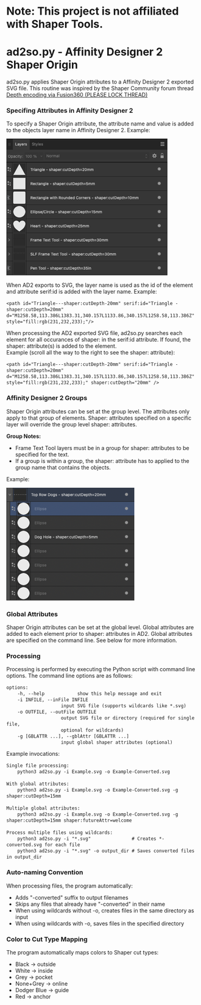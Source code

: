 # **Note: This project is not affiliated with Shaper Tools.**

# ad2so.py - Affinity Designer 2 Shaper Origin

ad2so.py applies Shaper Origin attributes to a Affinity Designer 2 exported SVG file. This routine was inspired by the Shaper Community forum thread [Depth encoding via Fusion360 (PLEASE LOCK THREAD)](https://community.shapertools.com/t/depth-encoding-via-fusion360-please-lock-thread/10075)

### Specifing Attributes in Affinity Designer 2

To specify a Shaper Origin attribute, the attribute name and value is added to the objects layer name in Affinity Designer 2. Example:

![AD2 Layers](img/layers.png)

When AD2 exports to SVG, the layer name is used as the id of the element and attribute serif:id is added with the layer name. Example:

    <path id="Triangle---shaper:cutDepth-20mm" serif:id="Triangle - shaper:cutDepth=20mm" d="M1258.58,113.386L1383.31,340.157L1133.86,340.157L1258.58,113.386Z" style="fill:rgb(231,232,233);"/>


When processing the AD2 exported SVG file, ad2so.py searches each element for all occurances of shaper: in the serif:id attribute. If found, the shaper: attribute(s) is added to the element.<br>
Example (scroll all the way to the right to see the shaper: attribute):

    <path id="Triangle---shaper:cutDepth-20mm" serif:id="Triangle - shaper:cutDepth=20mm" d="M1258.58,113.386L1383.31,340.157L1133.86,340.157L1258.58,113.386Z" style="fill:rgb(231,232,233);" shaper:cutDepth="20mm" />

### Affinity Designer 2 Groups

Shaper Origin attributes can be set at the group level. The attributes only apply to that group of elements. Shaper: attributes specified on a specific layer will override the group level shaper: attributes.

**Group Notes:** 

- Frame Text Tool layers must be in a group for shaper: attributes to be specified for the text.
- If a group is within a group, the shaper: attribute has to applied to the group name that contains the objects.

Example: 

![AD2 Groups](img/groups.png)

### Global Attributes

Shaper Origin attributes can be set at the global level. Global attributes are added to each element prior to shaper: attributes in AD2. Global attributes are specified on the command line. See below for more information. 

### Processing

Processing is performed by executing the Python script with command line options. The command line options are as follows:  

    options:
        -h, --help            show this help message and exit
        -i INFILE, --inFile INFILE
                        input SVG file (supports wildcards like *.svg)
        -o OUTFILE, --outFile OUTFILE
                        output SVG file or directory (required for single file,
                        optional for wildcards)
        -g [GBLATTR ...], --gblAttr [GBLATTR ...]
                        input global shaper attributes (optional)

Example invocations: 

    Single file processing:
        python3 ad2so.py -i Example.svg -o Example-Converted.svg      

    With global attributes:
        python3 ad2so.py -i Example.svg -o Example-Converted.svg -g shaper:cutDepth=15mm

    Multiple global attributes:
        python3 ad2so.py -i Example.svg -o Example-Converted.svg -g shaper:cutDepth=15mm shaper:futureAttr=welcome

    Process multiple files using wildcards:
        python3 ad2so.py -i "*.svg"               # Creates *-converted.svg for each file
        python3 ad2so.py -i "*.svg" -o output_dir # Saves converted files in output_dir

### Auto-naming Convention

When processing files, the program automatically:
- Adds "-converted" suffix to output filenames
- Skips any files that already have "-converted" in their name
- When using wildcards without -o, creates files in the same directory as input
- When using wildcards with -o, saves files in the specified directory

### Color to Cut Type Mapping

The program automatically maps colors to Shaper cut types:
- Black → outside
- White → inside
- Grey → pocket
- None+Grey → online
- Dodger Blue → guide
- Red → anchor